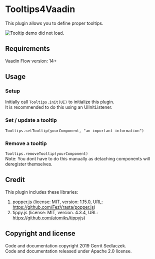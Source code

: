 # Tooltips4Vaadin
This plugin allows you to define proper tooltips.

![Tooltip demo did not load.](https://gitlab.com/gsedlacz/tooltips4vaadin/blob/master/misc/demo.png "Tooltip demo")

## Requirements
Vaadin Flow version: 14+

## Usage
### Setup
Initially call `Tooltips.init(UI)` to initialize this plugin.  
It is recommended to do this using an UIInitListener.
### Set / update a tooltip
`Tooltips.setTooltip(yourComponent, "an important information")`
### Remove a tooltip
`Tooltips.removeTooltip(yourComponent)`  
Note: You dont have to do this manually as detaching components will deregister themselves.

## Credit
This plugin includes these libraries:
1. popper.js (license: MIT, version: 1.15.0, URL: https://github.com/FezVrasta/popper.js)
2. tippy.js (license: MIT, version. 4.3.4, URL: https://github.com/atomiks/tippyjs)

## Copyright and license
Code and documentation copyright 2019 Gerrit Sedlaczek.  
Code and documentation released under Apache 2.0 license.